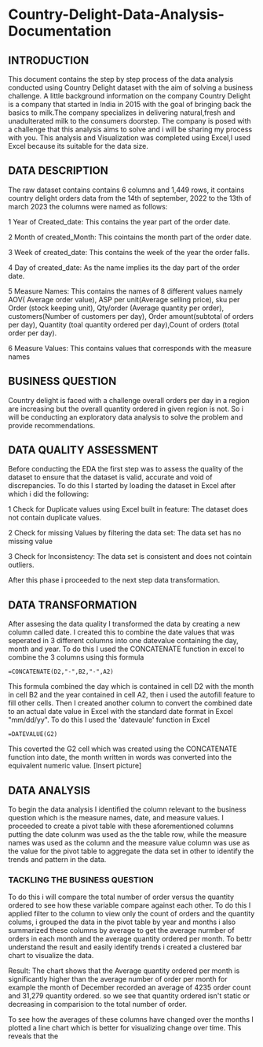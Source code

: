 # Country-Delight-Data-Analysis-Documentation

## INTRODUCTION
 This document contains the step by step process of the data analysis conducted using Country Delight dataset with the aim of solving a business challenge. A little background information on the company Country Delight is a company that started in India in 2015 with the goal of bringing back the basics to milk.The company specializes in delivering natural,fresh and unadulterated milk to the consumers doorstep. The company is posed with a challenge that this analysis aims to solve and i will be sharing my process with you. This analysis and Visualization was completed using Excel,I used Excel because its suitable for the data size.

## DATA DESCRIPTION
The raw dataset contains contains 6 columns and 1,449 rows, it contains country delight orders data from the 14th of september, 2022  to the 13th of march 2023 the columns were named as follows:

1 Year of Created_date: This contains the year part of the order date.

2 Month of created_Month: This cointains the month part of the order date.

3 Week of created_date: This contains the week of the year the order falls.

4 Day of created_date: As the name implies its the day part of the order date.

5 Measure Names: This contains the names of 8 different values namely AOV( Average order value), ASP per unit(Average selling price), sku per Order (stock keeping unit), Qty/order (Average quantity per order), customers(Number of customers per day), Order amount(subtotal of orders per day), Quantity (toal quantity ordered per day),Count of orders (total order per day).

6 Measure Values: This contains values that corresponds with the measure names  

## BUSINESS QUESTION
Country delight is faced with a challenge overall orders per day in a region are increasing but the overall quantity ordered in given region is not. So i will be conducting an exploratory data analysis to solve the problem and provide recommendations.

## DATA QUALITY ASSESSMENT 
Before conducting the EDA the first step was to assess the quality of the dataset to ensure that the dataset is valid, accurate and void of discrepancies. To do this I  started by  loading the dataset in Excel after which i did the following:

1 Check for Duplicate values using Excel built in feature: The dataset does not contain  duplicate values.

2 Check for missing Values by filtering the data set: The data set has no missing value

3 Check for Inconsistency: The data set is consistent and does not cointain outliers.

After this phase i proceeded to the next step  data transformation.

## DATA TRANSFORMATION
After assesing the data quality I transformed the data by creating a new column called date. I created this to combine the date values that was seperated  in 3 different columns into one datevalue containing the day, month and year. To do this  I used the CONCATENATE function in excel to combine the 3 columns using this formula

```=CONCATENATE(D2,"-",B2,"-",A2)```

This formula combined the day which is contained in cell D2 with the month in cell B2 and the year contained in cell A2, then i used the autofill feature to fill other cells. Then I created another column to convert the combined date to an actual date value in Excel with the standard date format in Excel "mm/dd/yy". To do this I used the 'datevaule' function in Excel 

```=DATEVALUE(G2)```

This coverted the G2 cell  which was created using the CONCATENATE function into date, the month written in words was converted into the equivalent numeric value.
[Insert picture]

## DATA ANALYSIS
To begin the data analysis I identified the column relevant to the business question which is the measure names, date, and measure values. I proceeded to create a pivot table with these aforementioned columns putting the date colunm was used as the the table row, while the measure names was used as the column and the measure value column was use as the value for the pivot table to aggregate the data set in other to identify the trends and pattern in the data.

### TACKLING THE BUSINESS QUESTION
To do this i will compare the total number of order versus the quantity ordered to see how these variable compare against each other. To do this I applied  filter to the column to view only the count of orders and the quantity colums, i grouped the data in the pivot table by year and months i also summarized these columns by average to get the average nurmber of orders in each month and the average quantity ordered per month. To bettr understand the result and easily identify trends i created a clustered bar chart to visualize the data. 

Result: The chart shows that the Average quantity ordered per month is significantly higher than the average number of order per month for example the month of December recorded an average of 4235 order count  and 31,279 quantity ordered. so we see that quantity ordered isn't static or decreasing in comparision to the total number of order.

To see how the averages of these columns have changed over the months I plotted a line chart which is better for visualizing change over time. This reveals that the 

